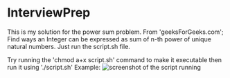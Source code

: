 # InterviewPrep
This is my solution for the power sum problem. From 'geeksForGeeks.com'; Find ways an Integer can be expressed as sum of n-th power of unique natural numbers.
Just run the script.sh file.

Try running the 'chmod a+x script.sh' command to make it executable then run it using './script.sh'
Example:
![screenshot of the script running](https://raw.githubusercontent.com/jaiwant1996/InterviewPrep/master/powerSumProlem/1.PNG)
